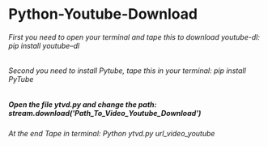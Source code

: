 # Python-Youtube-Download

###### First you need to open your terminal and tape this to download youtube-dl: pip install youtube–dl
###### Second you need to install Pytube, tape this in your terminal:  pip install PyTube

##### Open the file ytvd.py and change the path: stream.download('Path_To_Video_Youtube_Download')

###### At the end Tape in terminal: Python ytvd.py url_video_youtube

